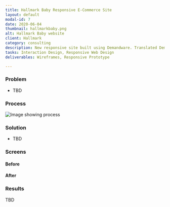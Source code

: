 ```yaml
---
title: Hallmark Baby Responsive E-Commerce Site
layout: default
modal-id: 7
date: 2020-06-04
thumbnail: hallmarkbaby.png
alt: Hallmark Baby website
client: Hallmark
category: consulting
description: New responsive site built using Demandware. Translated Demandware specifications to Hallmark Baby's domain.
tasks: Interaction Design, Responsive Web Design
deliverables: Wireframes, Responsive Prototype

---
```

### Problem
* TBD

### Process
![Image showing process ](./img/portfolio/TBD)
### Solution
* TBD

### Screens
#### Before
#### After


### Results
TBD
